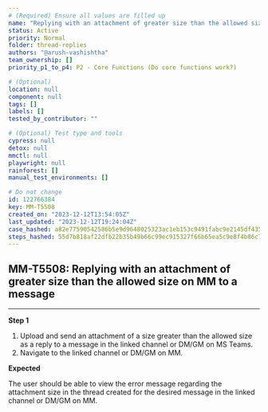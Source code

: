 ```yaml
---
# (Required) Ensure all values are filled up
name: "Replying with an attachment of greater size than the allowed size on MM to a message"
status: Active
priority: Normal
folder: thread-replies
authors: "@arush-vashishtha"
team_ownership: []
priority_p1_to_p4: P2 - Core Functions (Do core functions work?)

# (Optional)
location: null
component: null
tags: []
labels: []
tested_by_contributor: ""

# (Optional) Test type and tools
cypress: null
detox: null
mmctl: null
playwright: null
rainforest: []
manual_test_environments: []

# Do not change
id: 122766384
key: MM-T5508
created_on: "2023-12-12T13:54:05Z"
last_updated: "2023-12-12T19:24:04Z"
case_hashed: a82e77590542586b5e9d9648025323ac1eb153c9491fabc9e2145df43560e2d98113d03b77ad1bdd19083d4254202517
steps_hashed: 55d7b818af22dfb22b35b49b66c99ec915327f66b65ea5c9e8f4b86c73ab1a63fd97e5904f93d979813bba8f596883ba
---
```


<!-- (Auto-generated) Based on frontmatter's "key" and "name" -->

## MM-T5508: Replying with an attachment of greater size than the allowed size on MM to a message

---

**Step 1**

1. Upload and send an attachment of a size greater than the allowed size as a reply to a message in the linked channel or DM/GM on MS Teams.
2. Navigate to the linked channel or DM/GM on MM.

**Expected**

The user should be able to view the error message regarding the attachment size in the thread created for the desired message in the linked channel or DM/GM on MM.
